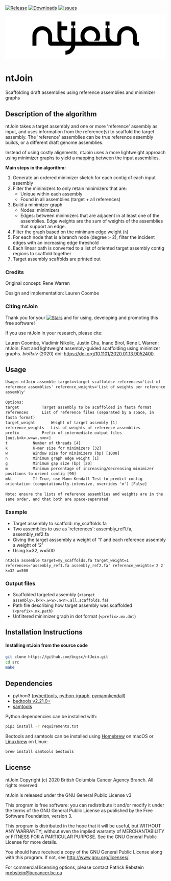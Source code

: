 [![Release](https://img.shields.io/github/release/bcgsc/ntJoin.svg)](https://github.com/bcgsc/ntJoin/releases)
[![Downloads](https://img.shields.io/github/downloads/bcgsc/ntJoin/total?logo=github)](https://github.com/bcgsc/ntJoin/releases/download/v1.0.1/ntJoin-1.0.1.tar.gz)
[![Issues](https://img.shields.io/github/issues/bcgsc/ntJoin.svg)](https://github.com/bcgsc/ntJoin/issues)

![Logo](https://github.com/bcgsc/ntJoin/blob/master/ntjoin-logo.png)

# ntJoin

Scaffolding draft assemblies using reference assemblies and minimizer graphs

## Description of the algorithm

ntJoin takes a target assembly and one or more 'reference' assembly as input, and uses information from the reference(s) to scaffold the target assembly. The 'reference' assemblies can be true reference assembly builds, or a different draft genome assemblies.

Instead of using costly alignments, ntJoin uses a more lightweight approach using minimizer graphs to yield a mapping between the input assemblies. 

**Main steps in the algorithm:**

1. Generate an ordered minimizer sketch for each contig of each input assembly
2. Filter the minimizers to only retain minimizers that are:
    * Unique within each assembly
    * Found in all assemblies (target + all references)
3. Build a minimizer graph
    * Nodes: minimizers
    * Edges: between minimizers that are adjacent in at least one of the assemblies. Edge weights are the sum of weights of the assemblies that support an edge.
4. Filter the graph based on the minimum edge weight (`n`)
5. For each node that is a branch node (degree > 2), filter the incident edges with an increasing edge threshold
6. Each linear path is converted to a list of oriented target assembly contig regions to scaffold together
7. Target assembly scaffolds are printed out


### Credits

Original concept: Rene Warren

Design and implementation: Lauren Coombe


### Citing ntJoin

Thank you for your [![Stars](https://img.shields.io/github/stars/bcgsc/ntJoin.svg)](https://github.com/bcgsc/ntJoin/stargazers) and for using, developing and promoting this free software!

If you use ntJoin in your research, please cite:

Lauren Coombe, Vladimir Nikolic, Justin Chu, Inanc Birol, Rene L Warren: ntJoin: Fast and lightweight assembly-guided scaffolding using minimizer graphs. _bioRxiv_ (2020) doi: https://doi.org/10.1101/2020.01.13.9052400.


## Usage

```
Usage: ntJoin assemble target=<target scaffolds> references='List of reference assemblies' reference_weights='List of weights per reference assembly'

Options:
target			Target assembly to be scaffolded in fasta format
references		List of reference files (separated by a space, in fasta format)
target_weight		Weight of target assembly [1]
reference_weights	List of weights of reference assemblies
prefix			Prefix of intermediate output files [out.k<k>.w<w>.n<n>]
t			Number of threads [4]
k			K-mer size for minimizers [32]
w			Window size for minimizers (bp) [1000]
n			Minimum graph edge weight [1]
g			Minimum gap size (bp) [20]
m			Minimum percentage of increasing/decreasing minimizer positions to orient contig [90]
mkt			If True, use Mann-Kendall Test to predict contig orientation (computationally-intensive, overrides 'm') [False]

Note: ensure the lists of reference assemblies and weights are in the same order, and that both are space-separated
```

### Example

* Target assembly to scaffold: my_scaffolds.fa 
* Two assemblies to use as 'references': assembly_ref1.fa, assembly_ref2.fa
* Giving the target asssembly a weight of '1' and each reference assembly a weight of '2'
* Using k=32, w=500

```
ntJoin assemble target=my_scaffolds.fa target_weight=1 references='assembly_ref1.fa assembly_ref2.fa' reference_weights='2 2' k=32 w=500
```

### Output files

* Scaffolded targeted assembly (`<target assembly>.k<k>.w<w>.n<n>.all.scaffolds.fa`)
* Path file describing how target assembly was scaffolded (`<prefix>.mx.path`)
* Unfiltered minimizer graph in dot format (`<prefix>.mx.dot`)

## Installation Instructions

#### Installing ntJoin from the source code
```sh
git clone https://github.com/bcgsc/ntJoin.git
cd src
make
```

## Dependencies

* python3 ([pybedtools](https://daler.github.io/pybedtools/), [python-igraph](https://igraph.org/python/), [pymannkendall](https://pypi.org/project/pymannkendall/))
* [bedtools v2.21.0+](https://bedtools.readthedocs.io/en/latest/)
* [samtools](https://github.com/samtools/samtools)

Python dependencies can be installed with:
```sh
pip3 install -r requirements.txt
```
Bedtools and samtools can be installed using [Homebrew](https://brew.sh) on macOS or [Linuxbrew](http://linuxbrew.sh) on Linux:
```sh
brew install samtools bedtools
```

## License

ntJoin Copyright (c) 2020 British Columbia Cancer Agency Branch.  All rights reserved.

ntJoin is released under the GNU General Public License v3

This program is free software: you can redistribute it and/or modify
it under the terms of the GNU General Public License as published by
the Free Software Foundation, version 3.

This program is distributed in the hope that it will be useful,
but WITHOUT ANY WARRANTY; without even the implied warranty of
MERCHANTABILITY or FITNESS FOR A PARTICULAR PURPOSE. See the
GNU General Public License for more details.

You should have received a copy of the GNU General Public License
along with this program. If not, see <http://www.gnu.org/licenses/>.

For commercial licensing options, please contact
Patrick Rebstein <prebstein@bccancer.bc.ca>

